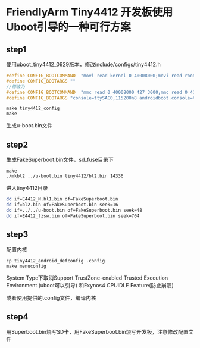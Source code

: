 # FriendlyArm Tiny4412 开发板使用Uboot引导的一种可行方案

## step1

使用uboot_tiny4412_0929版本，修改include/configs/tiny4412.h

```c
#define CONFIG_BOOTCOMMAND	"movi read kernel 0 40008000;movi read rootfs 0 41000000 400000;bootm 40008000 41000000"
#define CONFIG_BOOTARGS	""
//修改为
#define CONFIG_BOOTCOMMAND	"mmc read 0 40008000 427 3000;mmc read 0 41000000 3427 800;bootm 40008000 41000000"
#define CONFIG_BOOTARGS	"console=ttySAC0,115200n8 androidboot.console=ttySAC0 ctp=2 skipcali=y vmalloc=384m ethmac=1C:6F:65:34:51:7E androidboot.selinux=permissive lcd=S702"
```

    make tiny4412_config
    make

生成u-boot.bin文件

## step2

生成FakeSuperboot.bin文件，sd_fuse目录下

    make
    ./mkbl2 ../u-boot.bin tiny4412/bl2.bin 14336

进入tiny4412目录

```sh
dd if=E4412_N.bl1.bin of=FakeSuperboot.bin
dd if=bl2.bin of=FakeSuperboot.bin seek=16
dd if=../../u-boot.bin of=FakeSuperboot.bin seek=48
dd if=E4412_tzsw.bin of=FakeSuperboot.bin seek=704
```


## step3

配置内核

    cp tiny4412_android_defconfig .config
    make menuconfig

System Type下取消Support TrustZone-enabled Trusted Execution Environment
(uboot可以引导)
和Exynos4 CPUIDLE Feature(防止崩溃)

或者使用提供的.config文件，编译内核

## step4

用Superboot.bin烧写SD卡，用FakeSuperboot.bin烧写开发板，注意修改配置文件